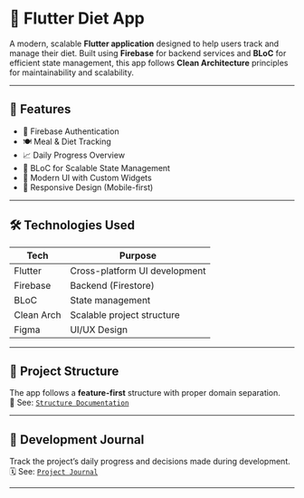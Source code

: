 # 🥗 Flutter Diet App

A modern, scalable **Flutter application** designed to help users track and manage their diet. Built using **Firebase** for backend services and **BLoC** for efficient state management, this app follows **Clean Architecture** principles for maintainability and scalability.

---

## 🚀 Features

- 🔐 Firebase Authentication
- 🍽️ Meal & Diet Tracking
- 📈 Daily Progress Overview
- 🧠 BLoC for Scalable State Management
- 🎨 Modern UI with Custom Widgets
- 📱 Responsive Design (Mobile-first)

---

## 🛠️ Technologies Used

| Tech          | Purpose                              |
|---------------|--------------------------------------|
| Flutter       | Cross-platform UI development        |
| Firebase      | Backend (Firestore)                  |
| BLoC          | State management                     |
| Clean Arch    | Scalable project structure           |
| Figma         | UI/UX Design                         |

---

## 📁 Project Structure

The app follows a **feature-first** structure with proper domain separation.  
📘 See: [`Structure Documentation`](lib/Documentation/Structure/structure.md)

---

## 📔 Development Journal

Track the project’s daily progress and decisions made during development.  
🗓️ See: [`Project Journal`](ib/Documentation/Journal/journal.md)

---


